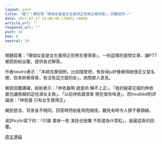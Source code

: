 ```yaml
---
layout: post
title: "瘋了！網友問「哪個女星是女生覺得正但男生覺得普」，回覆居然⋯⋯"
date: 2017-07-27 14:08:48.176853 +0800
article_url: ""
response_url: ""
push: 44
boo: 8
neutral: 29
---
```


標題寫著：「哪個女星是女生覺得正但男生覺得普」，一則這樣的提問文章，讓PTT鄉民紛紛出籠，提供各式解答。

作者neutro表示：「本帥先舉個例，比如隨堂吧，有些母ju好像覺得她很正又是名模，但本帥覺得普，有沒有這方面的卦」，詢問眾人意見。

鄉民回覆踴躍，紛紛表示：「林依晨啊 就是肉 稱不上正」、「我的秘密花園的林依晨也讓我嚇到這也演女主角」、「以前林依晨很普 現在很有味道」，而troubled則評論說：「林依晨 只有女生覺得正」

網民想法、背景各不相同，回答時而紛亂時而搞怪，難免有時令人摸不著頭緒。

或許trylin寫下的：「01晨 普妹一枚  演技也很爛 不知道為什麼紅」，是最認真的回覆。

<a href = "https://www.ptt.cc/bbs/Gossiping/M.1501129517.A.0F4.html">原文連結</a>

